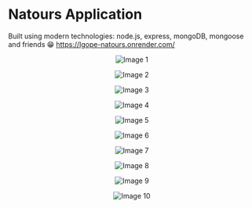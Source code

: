 # Natours Application

Built using modern technologies: node.js, express, mongoDB, mongoose and friends 😁
https://lgope-natours.onrender.com/

<p align="center">
  <img src="images/image1.png" alt="Image 1">
</p>
<p align="center">
  <img src="images/image2.png" alt="Image 2">
</p>
<p align="center">
  <img src="images/image3.png" alt="Image 3">
</p>
<p align="center">
  <img src="images/image4.png" alt="Image 4">
</p>
<p align="center">
  <img src="images/image5.png" alt="Image 5">
</p>
<p align="center">
  <img src="images/image6.png" alt="Image 6">
</p>
<p align="center">
  <img src="images/image7.png" alt="Image 7">
</p>
<p align="center">
  <img src="images/image8.png" alt="Image 8">
</p>
<p align="center">
  <img src="images/image9.png" alt="Image 9">
</p>
<p align="center">
  <img src="images/image10.png" alt="Image 10">
</p>
